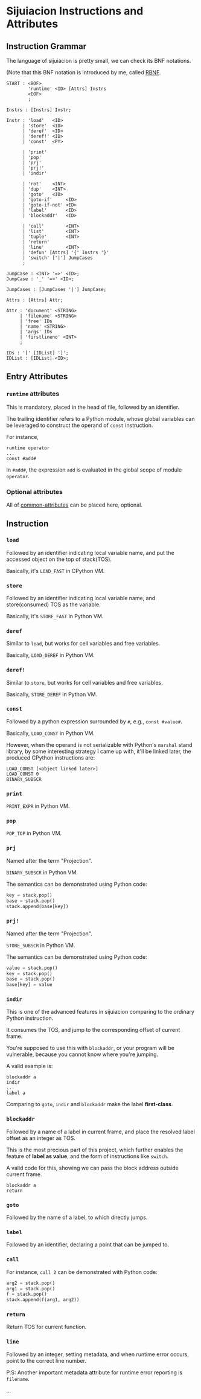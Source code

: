 # Sijuiacion Instructions and Attributes

## Instruction Grammar

The language of sijuiacion is pretty small, we can check its BNF notations.

(Note that this BNF notation is introduced by me, called [RBNF](https://github.com/thautwarm/RBNF.hs).
 
```rbnf
START : <BOF>
        'runtime' <ID> [Attrs] Instrs
        <EOF>
        ;

Instrs : [Instrs] Instr;

Instr : 'load'   <ID>
      | 'store'  <ID>
      | 'deref'  <ID>
      | 'deref!' <ID>
      | 'const'  <PY>

      | 'print'
      | 'pop'
      | 'prj'
      | 'prj!'
      | 'indir'

      | 'rot'    <INT>
      | 'dup'    <INT>
      | 'goto'   <ID>
      | 'goto-if'     <ID>
      | 'goto-if-not' <ID>
      | 'label'       <ID>
      | 'blockaddr'   <ID>

      | 'call'        <INT>
      | 'list'        <INT>
      | 'tuple'       <INT>
      | 'return'
      | 'line'        <INT>
      | 'defun' [Attrs] '{' Instrs '}'
      | 'switch' ['|'] JumpCases
      ;

JumpCase : <INT> '=>' <ID>;
JumpCase : '_' '=>' <ID>;

JumpCases : [JumpCases '|'] JumpCase;

Attrs : [Attrs] Attr;

Attr : 'document' <STRING>
     | 'filename' <STRING>
     | 'free' IDs
     | 'name' <STRING>
     | 'args' IDs
     | 'firstlineno' <INT>
     ;

IDs : '[' [IDList] ']';
IDList : [IDList] <ID>;
```

## Entry Attributes 
### `runtime` attributes

This is mandatory, placed in the head of file, followed by an identifier.

The trailing identifier refers to a Python module, whose global variables can be leveraged to construct the operand of `const` instruction.

For instance,
```sijuiacion
runtime operator
...
const #add#
```

In `#add#`, the expression `add` is evaluated in the global scope of module `operator`.

### Optional attributes

All of [common-attributes](#Attributes) can be placed here, optional.


## Instruction

### `load`

Followed by an identifier indicating local variable name,
and put the accessed object on the top of stack(TOS).
 
Basically, it's `LOAD_FAST` in CPython VM.
 
### `store`

Followed by an identifier indicating local variable name,
and store(consumed) TOS as the variable.

Basically, it's `STORE_FAST` in Python VM.

### `deref`

Similar to `load`, but works for cell variables and free variables.

Basically, `LOAD_DEREF` in Python VM.

### `deref!`

Similar to `store`,  but works for cell variables and free variables.

Basically, `STORE_DEREF` in Python VM.

### `const`

Followed by a python expression surrounded by `#`, e.g., `const #value#`.

Basically, `LOAD_CONST` in Python VM.

However, when the operand is not serializable with Python's `marshal` stand library,
by some interesting strategy I came up with, it'll be linked later, the produced CPython instructions are:
```
LOAD_CONST [<object linked later>]
LOAD_CONST 0
BINARY_SUBSCR
```

### `print`

`PRINT_EXPR` in Python VM.

### `pop`

`POP_TOP` in Python VM.

### `prj`

Named after the term "Projection".

`BINARY_SUBSCR` in Python VM.

The semantics can be demonstrated using Python code:

```python
key = stack.pop()
base = stack.pop()
stack.append(base[key])
```


### `prj!`

Named after the term "Projection".

`STORE_SUBSCR` in Python VM.

The semantics can be demonstrated using Python code:

```python
value = stack.pop()
key = stack.pop()
base = stack.pop()
base[key] = value
```

### `indir`

This is one of the advanced features in sijuiacion comparing to the ordinary Python instruction. 

It consumes the TOS, and jump to the corresponding offset of current frame.

You're supposed to use this with `blockaddr`, or your program will be vulnerable,
because you cannot know where you're jumping.    

A valid example is:

```sijuiacion
blockaddr a
indir
...
label a
```

Comparing to `goto`, `indir` and `blockaddr` make the label **first-class**.

### `blockaddr`

Followed by a name of a label in current frame,
and place the resolved label offset as an integer as TOS.

This is the most precious part of this project, which further enables the feature of **label as value**,
and the form of instructions like `switch`.

A valid code for this, showing we can pass the block address outside current frame.

```sijuiacion
blockaddr a
return
```

### `goto`

Followed by the name of a label, to which directly jumps.

### `label`

Followed by an identifier, declaring a point that can be jumped to.

### `call`

For instance,  `call 2` can be demonstrated with Python code:
```python
arg2 = stack.pop()
arg1 = stack.pop()
f = stack.pop()
stack.append(f(arg1, arg2))
```

### `return`

Return TOS for current function.

### `line`

Followed by an integer, setting metadata, and when runtime error occurs,
point to the correct line number.

P.S: Another important metadata attribute for runtime error reporting is `filename`.


... 
  


 







 


